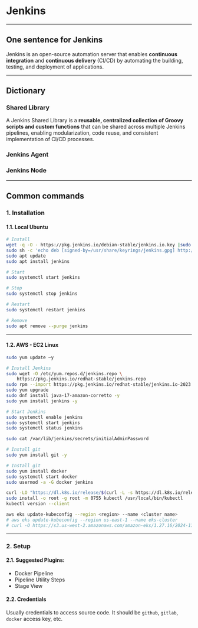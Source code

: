 # Jenkins

---

## One sentence for Jenkins

Jenkins is an open-source automation server that enables **continuous integration** 
and **continuous delivery** (CI/CD) by automating the building, testing, 
and deployment of applications.

---

## Dictionary

### Shared Library
A Jenkins Shared Library is a **reusable, centralized collection of 
Groovy scripts and custom functions** that can be shared across multiple
Jenkins pipelines, enabling modularization, 
code reuse, and consistent implementation of CI/CD processes.

### Jenkins Agent
### Jenkins Node

---
## Common commands
### 1. Installation

#### 1.1. Local Ubuntu
```bash
# Install
wget -q -O - https://pkg.jenkins.io/debian-stable/jenkins.io.key |sudo gpg --dearmor -o /usr/share/keyrings/jenkins.gpg
sudo sh -c 'echo deb [signed-by=/usr/share/keyrings/jenkins.gpg] http://pkg.jenkins.io/debian-stable binary/ > /etc/apt/sources.list.d/jenkins.list'
sudo apt update
sudo apt install jenkins

# Start
sudo systemctl start jenkins

# Stop
sudo systemctl stop jenkins

# Restart
sudo systemctl restart jenkins

# Remove
sudo apt remove --purge jenkins
```

---

#### 1.2. AWS - EC2 Linux
```bash
sudo yum update –y

# Install Jenkins
sudo wget -O /etc/yum.repos.d/jenkins.repo \
    https://pkg.jenkins.io/redhat-stable/jenkins.repo
sudo rpm --import https://pkg.jenkins.io/redhat-stable/jenkins.io-2023.key
sudo yum upgrade
sudo dnf install java-17-amazon-corretto -y
sudo yum install jenkins -y

# Start Jenkins
sudo systemctl enable jenkins
sudo systemctl start jenkins
sudo systemctl status jenkins

sudo cat /var/lib/jenkins/secrets/initialAdminPassword

# Install git
sudo yum install git -y

# Install git
sudo yum install docker
sudo systemctl start docker
sudo usermod -a -G docker jenkins

curl -LO "https://dl.k8s.io/release/$(curl -L -s https://dl.k8s.io/release/stable.txt)/bin/linux/amd64/kubectl"
sudo install -o root -g root -m 0755 kubectl /usr/local/bin/kubectl
kubectl version --client

aws eks update-kubeconfig --region <region> --name <cluster name>
# aws eks update-kubeconfig --region us-east-1 --name eks-cluster
# curl -O https://s3.us-west-2.amazonaws.com/amazon-eks/1.27.16/2024-11-15/bin/linux/amd64/kubectl
```

---

### 2. Setup

#### 2.1. Suggested Plugins:
- Docker Pipeline
- Pipeline Utility Steps
- Stage View

#### 2.2. Credentials
Usually credentials to access source code. It should be `github`, `gitlab`, `docker` access key, etc.